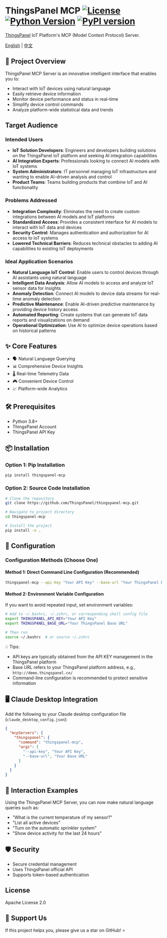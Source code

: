 # ThingsPanel MCP [![License](https://img.shields.io/badge/license-Apache%202.0-blue.svg)](LICENSE) [![Python Version](https://img.shields.io/pypi/pyversions/thingspanel-mcp.svg)](https://pypi.org/project/thingspanel-mcp/) [![PyPI version](https://badge.fury.io/py/thingspanel-mcp.svg)](https://badge.fury.io/py/thingspanel-mcp)

[ThingsPanel](http://thingspanel.io/) IoT Platform's MCP (Model Context Protocol) Server.

[English](README.md) | [中文](README_CN.md)

## 🚀 Project Overview

ThingsPanel MCP Server is an innovative intelligent interface that enables you to:

- Interact with IoT devices using natural language
- Easily retrieve device information
- Monitor device performance and status in real-time
- Simplify device control commands
- Analyze platform-wide statistical data and trends

## Target Audience

### Intended Users

- **IoT Solution Developers**: Engineers and developers building solutions on the ThingsPanel IoT platform and seeking AI integration capabilities
- **AI Integration Experts**: Professionals looking to connect AI models with IoT systems
- **System Administrators**: IT personnel managing IoT infrastructure and wanting to enable AI-driven analysis and control
- **Product Teams**: Teams building products that combine IoT and AI functionality

### Problems Addressed

- **Integration Complexity**: Eliminates the need to create custom integrations between AI models and IoT platforms
- **Standardized Access**: Provides a consistent interface for AI models to interact with IoT data and devices
- **Security Control**: Manages authentication and authorization for AI access to IoT systems
- **Lowered Technical Barriers**: Reduces technical obstacles to adding AI capabilities to existing IoT deployments

### Ideal Application Scenarios

- **Natural Language IoT Control**: Enable users to control devices through AI assistants using natural language
- **Intelligent Data Analysis**: Allow AI models to access and analyze IoT sensor data for insights
- **Anomaly Detection**: Connect AI models to device data streams for real-time anomaly detection
- **Predictive Maintenance**: Enable AI-driven predictive maintenance by providing device history access
- **Automated Reporting**: Create systems that can generate IoT data reports and visualizations on demand
- **Operational Optimization**: Use AI to optimize device operations based on historical patterns

## ✨ Core Features

- 🗣️ Natural Language Querying
- 📊 Comprehensive Device Insights
- 🌡️ Real-time Telemetry Data
- 🎮 Convenient Device Control
- 📈 Platform-wide Analytics

## 🛠️ Prerequisites

- Python 3.8+
- ThingsPanel Account
- ThingsPanel API Key

## 📦 Installation

### Option 1: Pip Installation

```bash
pip install thingspanel-mcp
```

### Option 2: Source Code Installation

```bash
# Clone the repository
git clone https://github.com/ThingsPanel/thingspanel-mcp.git

# Navigate to project directory
cd thingspanel-mcp

# Install the project
pip install -e .
```

## 🔐 Configuration

### Configuration Methods (Choose One)

#### Method 1: Direct Command Line Configuration (Recommended)

```bash
thingspanel-mcp --api-key "Your API Key" --base-url "Your ThingsPanel Base URL"
```

#### Method 2: Environment Variable Configuration

If you want to avoid repeated input, set environment variables:

```bash
# Add to ~/.bashrc, ~/.zshrc, or corresponding shell config file
export THINGSPANEL_API_KEY="Your API Key"
export THINGSPANEL_BASE_URL="Your ThingsPanel Base URL"

# Then run
source ~/.bashrc  # or source ~/.zshrc
```

💡 Tips:

- API keys are typically obtained from the API KEY management in the ThingsPanel platform
- Base URL refers to your ThingsPanel platform address, e.g., `http://demo.thingspanel.cn/`
- Command-line configuration is recommended to protect sensitive information

## 🖥️ Claude Desktop Integration

Add the following to your Claude desktop configuration file (`claude_desktop_config.json`):

```json
{
  "mcpServers": {
    "thingspanel": {
      "command": "thingspanel-mcp",
      "args": [
        "--api-key", "Your API Key",
        "--base-url", "Your Base URL"
      ]
    }
  }
}
```

## 🤔 Interaction Examples

Using the ThingsPanel MCP Server, you can now make natural language queries such as:

- "What is the current temperature of my sensor?"
- "List all active devices"
- "Turn on the automatic sprinkler system"
- "Show device activity for the last 24 hours"

## 🛡️ Security

- Secure credential management
- Uses ThingsPanel official API
- Supports token-based authentication

## License

Apache License 2.0

## 🌟 Support Us

If this project helps you, please give us a star on GitHub! ⭐
